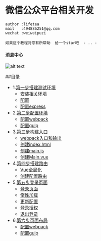 微信公众平台相关开发
===========================

    author :lifetea
    mail   :494886251@qq.com
    wechat :weiweipuzi

    如果这个教程对您有所帮助  给一个star吧  - .. -

#### 消息中心
![alt text](./doc/res/notice.jpg "运行效果")

##目录
* 1.[第一步搭建测试环境](#Install)
    * [安装相关环境](./doc/1/vue.md)
    * [配置](./doc/1/vue.md)
    * [配置express](./doc/1/vue.md)
* 2.[第二步配置环境](#Config)
    * [配置webpack](./doc/2/webpack.md)
    * [配置gulp](./doc/2/gulp.md)
* 3.[第三步构建入口](#App)
    * [webpack入口和输出](./doc/3/main.md)
    * [创建index.html](./doc/3/main.md)
    * [创建main.js](./doc/3/main.md)
    * [创建Main.vue](./doc/3/main.md)
* 4.[第四步搭建路由](#Route)
    * [Vue全局化](./doc/4/webpack.md)
    * [创建配置路由](./doc/4/router.md)
* 5.[第五步登录页面](#Login)
    * [登录页面](./doc/5/login.md)
    * [惰性加载](./doc/5/gulp.md)
    * [更新配置](./doc/5/gulp.md)    
    * [登录授权](./doc/5/gulp.md)
    * [退出登录](./doc/5/gulp.md)
* 6.[第六步页面布局](#Layout)
    * [配置webpack](./doc/6/webpack.md)
    * [配置gulp](./doc/6/gulp.md)
